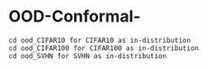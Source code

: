 # OOD-Conformal-
    cd ood_CIFAR10 for CIFAR10 as in-distribution 
    cd ood_CIFAR100 for CIFAR100 as in-distribution 
    cd ood_SVHN for SVHN as in-distribution